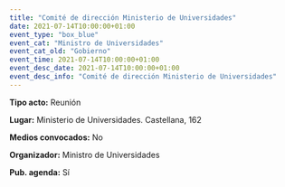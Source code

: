 ---
title: "Comité de dirección Ministerio de Universidades"
date: 2021-07-14T10:00:00+01:00
event_type: "box_blue" 
event_cat: "Ministro de Universidades"
event_cat_old: "Gobierno"
event_time: 2021-07-14T10:00:00+01:00
event_desc_date: 2021-07-14T10:00:00+01:00
event_desc_info: "Comité de dirección Ministerio de Universidades"
---<p class="card-light list_schedule_description"><b>Tipo acto:</b> Reunión
</p><p class="card-light list_schedule_description"><b>Lugar:</b> Ministerio de Universidades. Castellana, 162
</p><p class="card-light list_schedule_description"><b>Medios convocados:</b> No
</p><p class="card-light list_schedule_description"><b>Organizador:</b> Ministro de Universidades </p><p class="card-light list_schedule_description"><b>Pub. agenda:</b> Sí
</p>